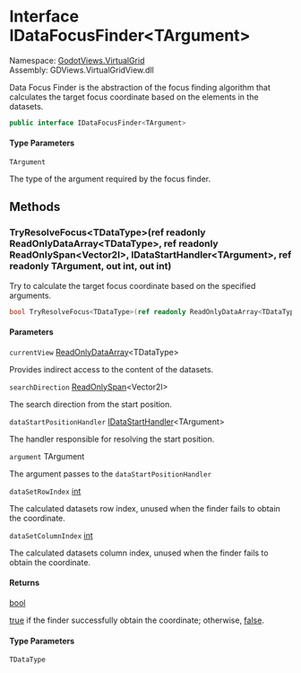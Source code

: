 # <a id="GodotViews_VirtualGrid_IDataFocusFinder_1"></a> Interface IDataFocusFinder<TArgument\>

Namespace: [GodotViews.VirtualGrid](GodotViews.VirtualGrid.md)  
Assembly: GDViews.VirtualGridView.dll  

Data Focus Finder is the abstraction of the focus finding algorithm that
calculates the target focus coordinate based on the elements in the datasets.

```csharp
public interface IDataFocusFinder<TArgument>
```

#### Type Parameters

`TArgument` 

The type of the argument required by the focus finder.

## Methods

### <a id="GodotViews_VirtualGrid_IDataFocusFinder_1_TryResolveFocus__1_GodotViews_VirtualGrid_ReadOnlyDataArray___0___System_ReadOnlySpan_Godot_Vector2I___GodotViews_VirtualGrid_IDataStartHandler__0___0__System_Int32__System_Int32__"></a> TryResolveFocus<TDataType\>\(ref readonly ReadOnlyDataArray<TDataType\>, ref readonly ReadOnlySpan<Vector2I\>, IDataStartHandler<TArgument\>, ref readonly TArgument, out int, out int\)

Try to calculate the target focus coordinate based on the specified arguments.

```csharp
bool TryResolveFocus<TDataType>(ref readonly ReadOnlyDataArray<TDataType> currentView, ref readonly ReadOnlySpan<Vector2I> searchDirection, IDataStartHandler<TArgument> dataStartPositionHandler, ref readonly TArgument argument, out int dataSetRowIndex, out int dataSetColumnIndex)
```

#### Parameters

`currentView` [ReadOnlyDataArray](GodotViews.VirtualGrid.ReadOnlyDataArray\-1.md)<TDataType\>

Provides indirect access to the content of the datasets.

`searchDirection` [ReadOnlySpan](https://learn.microsoft.com/dotnet/api/system.readonlyspan\-1)<Vector2I\>

The search direction from the start position.

`dataStartPositionHandler` [IDataStartHandler](GodotViews.VirtualGrid.IDataStartHandler\-1.md)<TArgument\>

The handler responsible for resolving the start position.

`argument` TArgument

The argument passes to the <code class="paramref">dataStartPositionHandler</code>

`dataSetRowIndex` [int](https://learn.microsoft.com/dotnet/api/system.int32)

The calculated datasets row index,
    unused when the finder fails to obtain the coordinate.

`dataSetColumnIndex` [int](https://learn.microsoft.com/dotnet/api/system.int32)

The calculated datasets column index,
    unused when the finder fails to obtain the coordinate.

#### Returns

 [bool](https://learn.microsoft.com/dotnet/api/system.boolean)

<a href="https://learn.microsoft.com/dotnet/csharp/language-reference/builtin-types/bool">true</a> if the finder successfully obtain the coordinate;
otherwise, <a href="https://learn.microsoft.com/dotnet/csharp/language-reference/builtin-types/bool">false</a>.

#### Type Parameters

`TDataType` 

